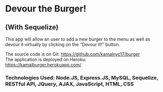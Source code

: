 # Devour the Burger!
## (With Sequelize)

This app will allow an user to add a new burger to the menu as well as devour it virtually by clicking on the "Devour It!" button.

The source code is on Git: https://github.com/kamalnyc17/burger
<br>The application is deployed on Heroku: https://kamalburger.herokuapp.com/

### Technologies Used: Node.JS, Express.JS, MySQL, Sequelize, RESTful API, JQuery, AJAX, JavaScript, HTML, CSS